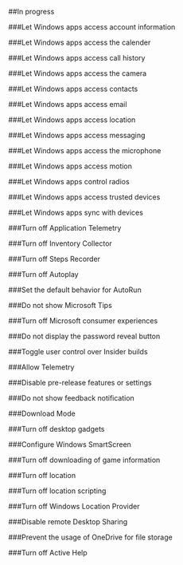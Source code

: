 ##In progress

###Let Windows apps access account information

###Let Windows apps access the calender

###Let Windows apps access call history

###Let Windows apps access the camera

###Let Windows apps access contacts

###Let Windows apps access email

###Let Windows apps access location

###Let Windows apps access messaging

###Let Windows apps access the microphone

###Let Windows apps access motion

###Let Windows apps control radios

###Let Windows apps access trusted devices

###Let Windows apps sync with devices

###Turn off Application Telemetry

###Turn off Inventory Collector

###Turn off Steps Recorder

###Turn off Autoplay

###Set the default behavior for AutoRun

###Do not show Microsoft Tips

###Turn off Microsoft consumer experiences

###Do not display the password reveal button

###Toggle user control over Insider builds

###Allow Telemetry

###Disable pre-release features or settings

###Do not show feedback notification

###Download Mode

###Turn off desktop gadgets

###Configure Windows SmartScreen

###Turn off downloading of game information

###Turn off location

###Turn off location scripting

###Turn off Windows Location Provider

###Disable remote Desktop Sharing

###Prevent the usage of OneDrive for file storage

###Turn off Active Help
